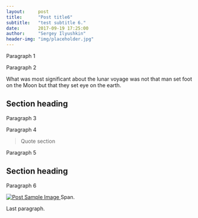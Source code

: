 ```yaml
---
layout:     post
title:      "Post title6"
subtitle:   "test subtitle 6."
date:       2017-09-19 17:25:00
author:     "Sergey Ilyushkin"
header-img: "img/placeholder.jpg"
---
```


<p>Paragraph 1</p>

<p>Paragraph 2</p>

<p>What was most significant about the lunar voyage was not that man set foot on the Moon but that they set eye on the earth.</p>

<h2 class="section-heading">Section heading</h2>

<p>Paragraph 3</p>

<p>Paragraph 4</p>

<blockquote>Quote section</blockquote>

<p>Paragraph 5</p>

<h2 class="section-heading">Section heading</h2>

<p>Paragraph 6</p>

<a href="#">
    <img src="{{ site.baseurl }}/img/bears_cropped.jpg" alt="Post Sample Image">
</a>
<span class="caption text-muted">Span.</span>

<p>Last paragraph.</p>


